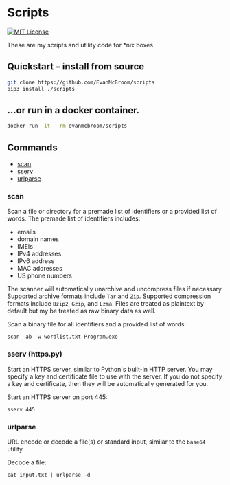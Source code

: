 # Scripts

[![MIT License](https://img.shields.io/badge/license-MIT-blue.svg?style=flat)](LICENSE)

These are my scripts and utility code for \*nix boxes.

## Quickstart &ndash; install from source

```bash
git clone https://github.com/EvanMcBroom/scripts
pip3 install ./scripts
```

## ...or run in a docker container.

```bash
docker run -it --rm evanmcbroom/scripts
```

## Commands

- [scan](#scan)
- [sserv](#sserv)
- [urlparse](#urlparse)

### scan

Scan a file or directory for a premade list of identifiers or a provided list of words.
The premade list of identifiers includes:
- emails
- domain names
- IMEIs
- IPv4 addresses
- IPv6 address
- MAC addresses
- US phone numbers

The scanner will automatically unarchive and uncompress files if necessary.
Supported archive formats include `Tar` and `Zip`.
Supported compression formats include `Bzip2`, `Gzip`, and `Lzma`.
Files are treated as plaintext by default but my be treated as raw binary data as well.

Scan a binary file for all identifiers and a provided list of words:
```
scan -ab -w wordlist.txt Program.exe
```

### sserv (https.py)

Start an HTTPS server, similar to Python's built-in HTTP server.
You may specify a key and certificate file to use with the server.
If you do not specify a key and certificate, then they will be automatically generated for you.

Start an HTTPS server on port 445:
```
sserv 445
```

### urlparse

URL encode or decode a file(s) or standard input, similar to the `base64` utility.

Decode a file:
```
cat input.txt | urlparse -d
```